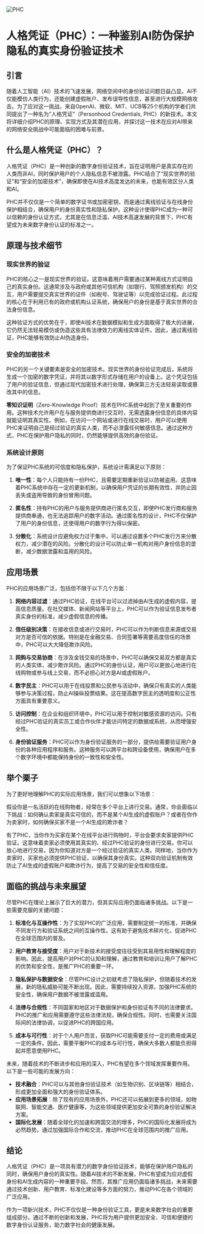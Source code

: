 ![PHC](BigModel/PHC/PHC.png)
# 人格凭证（PHC）：一种鉴别AI防伪保护隐私的真实身份验证技术

## 引言

随着人工智能（AI）技术的飞速发展，网络空间中的身份验证问题日益凸显。AI不仅能模仿人类行为，还能创建虚假账户、发布误导性信息，甚至进行大规模网络攻击。为了应对这一挑战，来自OpenAI、微软、MIT、UCB等25个机构的学者们共同提出了一种名为“人格凭证”（Personhood Credentials, PHC）的新技术。本文将详细介绍PHC的原理、实现方式及其潜在应用，并探讨这一技术在应对AI带来的网络安全挑战中可能面临的困难与前景。

## 什么是人格凭证（PHC）？

人格凭证（PHC）是一种创新的数字身份验证技术，旨在证明用户是真实存在的人类而非AI，同时保护用户的个人隐私信息不被泄露。PHC结合了“现实世界的验证”和“安全的加密技术”，确保即使在AI技术高度发达的未来，也能有效区分人类和AI。

PHC并不仅仅是一个简单的数字证书或加密密钥，而是通过离线验证与在线身份保护相结合，确保用户的身份真实性和隐私保护。这种设计使得PHC成为一种可以信赖的身份认证方式，尤其是在信息泛滥、AI技术高速发展的背景下，PHC有望成为未来数字身份认证的标准之一。

## 原理与技术细节

### 现实世界的验证

PHC的核心之一是现实世界的验证。这意味着用户需要通过某种离线方式证明自己的真实身份。这通常涉及与政府或其他可信机构（如银行、驾照颁发机构）的交互，用户需要提交真实世界的证件（如税号、驾驶证等）以完成验证过程。此过程的核心在于利用已有的政府或机构认证系统，确保用户的身份是基于真实世界的合法身份信息。

这种验证方式的优势在于，即使AI技术在数据模拟和生成方面取得了极大的进展，它仍然无法轻易模仿或伪造这些具有法律效力的离线实体证件。因此，通过离线验证，PHC能够有效防止AI伪造身份。

### 安全的加密技术

PHC的另一个关键要素是安全的加密技术。现实世界的身份验证完成后，系统将生成一个加密的数字凭证，并将其以数字形式存储在用户的设备上。这个凭证包括了用户的验证信息，但通过现代加密技术进行处理，确保第三方无法轻易读取或篡改其中的信息。

**零知识证明**（Zero-Knowledge Proof）技术在PHC系统中起到了至关重要的作用。这种技术允许用户在与服务提供商进行交互时，无需透露身份信息的具体内容就能证明其真实性。例如，在访问一个网站或进行在线交易时，用户可以使用PHC来证明自己是经过验证的真实人类，而不必泄露任何敏感信息。通过这种方式，PHC在保护用户隐私的同时，仍然能够提供高效的身份验证。

### 系统设计原则

为了保证PHC系统的可信度和隐私保护，系统设计需满足以下原则：

1. **唯一性**：每个人只能持有一份PHC，且需要定期重新验证以防被盗用。这意味着PHC系统中存在一定的更新机制，以确保用户凭证的长期有效性，并防止因丢失或盗用导致的身份冒用问题。

2. **匿名性**：持有PHC的用户与服务提供商进行匿名交互，即使PHC发行商和服务提供商串通，也无法追踪用户的数字活动。通过匿名性的设计，PHC不仅保护了用户的身份信息，还使得用户的数字行为得以保密。

3. **分散化**：系统设计应避免权力过于集中，可以通过设置多个PHC发行方来分散权力，减少潜在的风险。分散化的设计可以防止单一机构对用户身份信息的垄断，减少数据泄露和滥用的风险。

## 应用场景

PHC的应用场景广泛，包括但不限于以下几个方面：

1. **网络内容过滤**：通过PHC验证，在线平台可以过滤掉由AI生成的虚假内容，提高信息质量。在社交媒体、新闻网站等平台上，PHC可以作为验证信息发布者真实身份的标准，减少虚假信息的传播。

2. **信任级别决策**：在接收信息或进行交易时，PHC可以作为判断信息来源或交易对方是否可信的依据。特别是在金融交易、合同签署等需要高度信任的场景中，PHC可以大大降低欺诈风险。

3. **网购与交易协商**：在涉及金钱交易的场景中，PHC可以确保交易双方都是真实的人类实体，减少欺诈风险。通过PHC的身份认证，用户可以更放心地进行在线购物或参与线上交易，而不必担心对方是AI或虚假账户。

4. **数字民主**：PHC可以用于在线投票和公民参与活动中，确保只有真实的人类能够参与决策过程，防止AI操纵投票结果。这在提高数字民主的透明度和公正性方面具有重要意义。

5. **访问控制**：在企业和组织环境中，PHC可以用于控制对敏感资源的访问。只有经过PHC验证的真实员工或合作伙伴才能访问特定的数据或系统，从而增强安全性。

6. **身份验证服务**：PHC可以作为身份验证服务的一部分，提供给需要验证用户身份的各种应用程序和服务。这种服务可以跨平台和跨设备使用，确保用户在多个数字环境中都能保持身份的一致性和安全性。

## 举个栗子

为了更好地理解PHC的实际应用场景，我们可以想象以下场景：

假设你是一名活跃的在线购物者，经常在多个平台上进行交易。通常，你会面临以下挑战：如何确认卖家是真实可信的，而不是某个AI生成的虚假账户？或者在你作为卖家时，如何确保买家不是一个AI生成的欺诈者？

有了PHC，当你作为买家在某个在线平台进行购物时，平台会要求卖家提供PHC验证。这意味着卖家必须使用其真实的、经过PHC验证的身份进行交易。你可以放心地进行交易，因为你知道对方是一个经过验证的真实人类。同样地，当你作为卖家时，买家也必须提供PHC验证，以确保其身份真实。这种双向验证机制有效防止了AI生成的虚假账户和欺诈行为，提高了交易的安全性和信任度。

## 面临的挑战与未来展望

尽管PHC在理论上展示了巨大的潜力，但其实际应用仍面临诸多挑战。以下是一些需要克服的关键问题：

1. **标准化与互操作性**：为了实现PHC的广泛应用，需要制定统一的标准，并确保不同发行方和验证系统之间的互操作性。这有助于避免技术碎片化，促进PHC在全球范围内的普及。

2. **用户教育与接受度**：用户对于新技术的接受度往往受到其易用性和理解程度的影响。因此，提高用户对PHC的认知和理解，通过教育和培训让用户了解PHC的优势和安全性，是推广PHC的重要一环。

3. **隐私保护与数据安全**：尽管PHC设计之初就考虑了隐私保护，但随着技术的发展，新的隐私威胁可能不断出现。因此，需要持续投入资源，加强PHC系统的安全性，确保用户数据不被泄露或滥用。

4. **法律与合规性**：不同国家和地区对于数据保护和身份验证有不同的法律要求。PHC的推广和应用需要遵守这些法律法规，确保合规性。同时，也需要关注国际间的法律协调，以促进PHC的跨国应用。

5. **成本与可行性**：对于个人用户而言，获取PHC可能需要支付一定的费用或满足一定的条件。因此，需要平衡PHC的成本与可行性，确保大多数人都能负担得起并愿意使用PHC。

未来，随着技术的不断进步和应用的深入，PHC有望在多个领域发挥重要作用。以下是一些可能的发展方向：

- **技术融合**：PHC可以与其他身份验证技术（如生物识别、区块链等）相结合，形成更加全面和强大的身份验证体系。
- **应用场景拓展**：除了现有的应用场景外，PHC还可以拓展到更多的领域，如物联网、智能交通、医疗健康等，为这些领域提供更加安全可靠的身份验证解决方案。
- **国际化发展**：随着全球化的加速和跨国交流的增多，PHC的国际化发展将成为必然趋势。通过加强国际合作和交流，推动PHC在全球范围内的推广应用。

## 结论

人格凭证（PHC）是一项具有潜力的数字身份验证技术，能够在保护用户隐私的同时，确保用户身份的真实性。随着AI技术的不断发展，PHC有望成为应对虚假身份和AI生成内容的一种重要手段。然而，其推广应用仍面临诸多挑战，未来需要通过技术创新、用户教育、标准化建设等多方面的努力，推动PHC在各个领域的广泛应用。

作为一项新兴技术，PHC不仅仅是一种身份验证工具，更是未来数字社会的重要组成部分。通过不断的创新和发展，PHC将为用户提供更加安全、可信和便捷的数字身份认证服务，助力数字社会的健康发展。